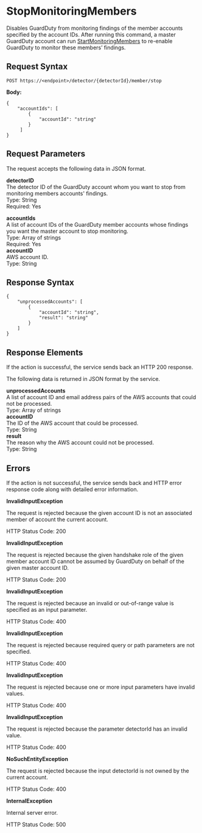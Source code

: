 # StopMonitoringMembers<a name="stop-monitoring-members"></a>

Disables GuardDuty from monitoring findings of the member accounts specified by the account IDs\. After running this command, a master GuardDuty account can run [StartMonitoringMembers](start-monitoring-members.md) to re\-enable GuardDuty to monitor these members’ findings\. 

## Request Syntax<a name="stop-monitoring-members-request-syntax"></a>

```
POST https://<endpoint>/detector/{detectorId}/member/stop
```

**Body:**

```
{
    "accountIds": [
        {
            "accountId": "string"
        }
     ]
}
```

## Request Parameters<a name="stop-monitoring-members-request-parameters"></a>

The request accepts the following data in JSON format\.

**detectorID**  
The detector ID of the GuardDuty account whom you want to stop from monitoring members accounts' findings\.  
Type: String  
Required: Yes

**accountIds**  
A list of account IDs of the GuardDuty member accounts whose findings you want the master account to stop monitoring\.  
Type: Array of strings  
Required: Yes    
**accountID**  
AWS account ID\.  
Type: String

## Response Syntax<a name="stop-monitoring-members-response-syntax"></a>

```
{
    "unprocessedAccounts": [
        {
            "accountId": "string",
            "result": "string"
        }
    ]
}
```

## Response Elements<a name="stop-monitoring-members-response-parameters"></a>

If the action is successful, the service sends back an HTTP 200 response\.

The following data is returned in JSON format by the service\.

**unprocessedAccounts**  
A list of account ID and email address pairs of the AWS accounts that could not be processed\.  
Type: Array of strings    
**accountID**  
The ID of the AWS account that could be processed\.  
Type: String  
**result**  
The reason why the AWS account could not be processed\.  
Type: String

## Errors<a name="stop-monitoring-members-errors"></a>

If the action is not successful, the service sends back and HTTP error response code along with detailed error information\.

**InvalidInputException**

The request is rejected because the given account ID is not an associated member of account the current account\.

HTTP Status Code: 200 

**InvalidInputException**

The request is rejected because the given handshake role of the given member account ID cannot be assumed by GuardDuty on behalf of the given master account ID\.

HTTP Status Code: 200 

**InvalidInputException**

The request is rejected because an invalid or out\-of\-range value is specified as an input parameter\.

HTTP Status Code: 400 

**InvalidInputException**

The request is rejected because required query or path parameters are not specified\.

HTTP Status Code: 400 

**InvalidInputException**

The request is rejected because one or more input parameters have invalid values\.

HTTP Status Code: 400 

**InvalidInputException**

The request is rejected because the parameter detectorId has an invalid value\.

HTTP Status Code: 400 

**NoSuchEntityException**

The request is rejected because the input detectorId is not owned by the current account\.

HTTP Status Code: 400 

**InternalException**

Internal server error\.

HTTP Status Code: 500 